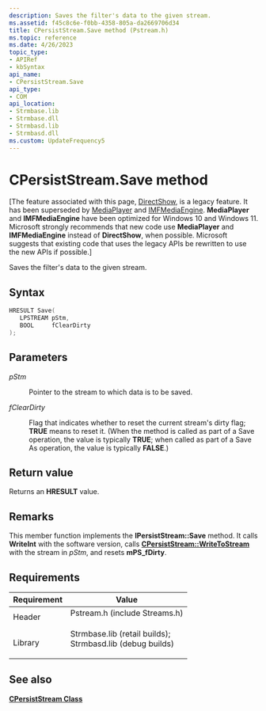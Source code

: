 ```yaml
---
description: Saves the filter's data to the given stream.
ms.assetid: f45c8c6e-f0bb-4358-805a-da2669706d34
title: CPersistStream.Save method (Pstream.h)
ms.topic: reference
ms.date: 4/26/2023
topic_type: 
- APIRef
- kbSyntax
api_name: 
- CPersistStream.Save
api_type: 
- COM
api_location: 
- Strmbase.lib
- Strmbase.dll
- Strmbasd.lib
- Strmbasd.dll
ms.custom: UpdateFrequency5
---
```


# CPersistStream.Save method

\[The feature associated with this page, [DirectShow](/windows/win32/directshow/directshow), is a legacy feature. It has been superseded by [MediaPlayer](/uwp/api/Windows.Media.Playback.MediaPlayer) and [IMFMediaEngine](/windows/win32/api/mfmediaengine/nn-mfmediaengine-imfmediaengine). **MediaPlayer** and **IMFMediaEngine** have been optimized for Windows 10 and Windows 11. Microsoft strongly recommends that new code use **MediaPlayer** and **IMFMediaEngine** instead of **DirectShow**, when possible. Microsoft suggests that existing code that uses the legacy APIs be rewritten to use the new APIs if possible.\]

Saves the filter's data to the given stream.

## Syntax


```C++
HRESULT Save(
   LPSTREAM pStm,
   BOOL     fClearDirty
);
```



## Parameters

<dl> <dt>

*pStm* 
</dt> <dd>

Pointer to the stream to which data is to be saved.

</dd> <dt>

*fClearDirty* 
</dt> <dd>

Flag that indicates whether to reset the current stream's dirty flag; **TRUE** means to reset it. (When the method is called as part of a Save operation, the value is typically **TRUE**; when called as part of a Save As operation, the value is typically **FALSE**.)

</dd> </dl>

## Return value

Returns an **HRESULT** value.

## Remarks

This member function implements the **IPersistStream::Save** method. It calls **WriteInt** with the software version, calls [**CPersistStream::WriteToStream**](cpersiststream-writetostream.md) with the stream in *pStm*, and resets **mPS\_fDirty**.

## Requirements



| Requirement | Value |
|--------------------|--------------------------------------------------------------------------------------------------------------------------------------------------------------------------------------------|
| Header<br/>  | <dl> <dt>Pstream.h (include Streams.h)</dt> </dl>                                                                                   |
| Library<br/> | <dl> <dt>Strmbase.lib (retail builds); </dt> <dt>Strmbasd.lib (debug builds)</dt> </dl> |



## See also

<dl> <dt>

[**CPersistStream Class**](cpersiststream.md)
</dt> </dl>

 

 




